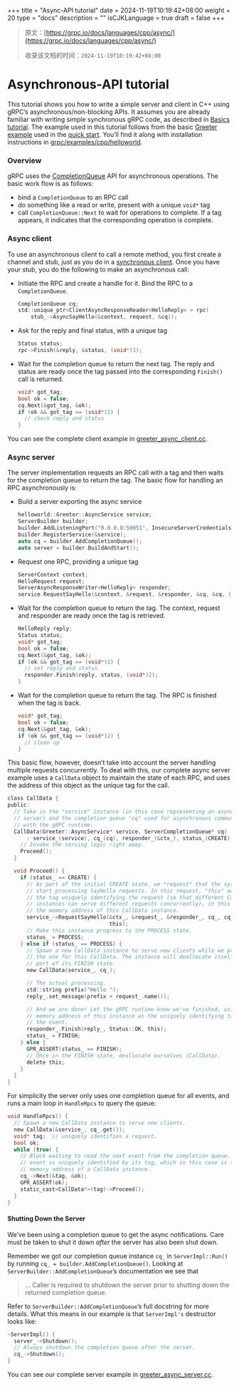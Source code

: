 +++
title = "Async-API tutorial"
date = 2024-11-19T10:19:42+08:00
weight = 20
type = "docs"
description = ""
isCJKLanguage = true
draft = false
+++

> 原文：[https://grpc.io/docs/languages/cpp/async/](https://grpc.io/docs/languages/cpp/async/)
>
> 收录该文档的时间：`2024-11-19T10:19:42+08:00`

# Asynchronous-API tutorial





This tutorial shows you how to write a simple server and client in C++ using gRPC’s asynchronous/non-blocking APIs. It assumes you are already familiar with writing simple synchronous gRPC code, as described in [Basics tutorial](https://grpc.io/docs/languages/cpp/basics/). The example used in this tutorial follows from the basic [Greeter example](https://github.com/grpc/grpc/tree/v1.66.0/examples/cpp/helloworld) used in the [quick start](https://grpc.io/docs/languages/cpp/quickstart/). You’ll find it along with installation instructions in [grpc/examples/cpp/helloworld](https://github.com/grpc/grpc/tree/v1.66.0/examples/cpp/helloworld).

### Overview

gRPC uses the [CompletionQueue](https://grpc.io/grpc/cpp/classgrpc_1_1_completion_queue.html) API for asynchronous operations. The basic work flow is as follows:

- bind a `CompletionQueue` to an RPC call
- do something like a read or write, present with a unique `void*` tag
- call `CompletionQueue::Next` to wait for operations to complete. If a tag appears, it indicates that the corresponding operation is complete.

### Async client

To use an asynchronous client to call a remote method, you first create a channel and stub, just as you do in a [synchronous client](https://github.com/grpc/grpc/blob/v1.66.0/examples/cpp/helloworld/greeter_client.cc). Once you have your stub, you do the following to make an asynchronous call:

- Initiate the RPC and create a handle for it. Bind the RPC to a `CompletionQueue`.

  ```c
  CompletionQueue cq;
  std::unique_ptr<ClientAsyncResponseReader<HelloReply> > rpc(
      stub_->AsyncSayHello(&context, request, &cq));
  ```

- Ask for the reply and final status, with a unique tag

  ```c
  Status status;
  rpc->Finish(&reply, &status, (void*)1);
  ```

- Wait for the completion queue to return the next tag. The reply and status are ready once the tag passed into the corresponding `Finish()` call is returned.

  ```c
  void* got_tag;
  bool ok = false;
  cq.Next(&got_tag, &ok);
  if (ok && got_tag == (void*)1) {
    // check reply and status
  }
  ```

You can see the complete client example in [greeter_async_client.cc](https://github.com/grpc/grpc/blob/v1.66.0/examples/cpp/helloworld/greeter_async_client.cc).

### Async server

The server implementation requests an RPC call with a tag and then waits for the completion queue to return the tag. The basic flow for handling an RPC asynchronously is:

- Build a server exporting the async service

  ```c
  helloworld::Greeter::AsyncService service;
  ServerBuilder builder;
  builder.AddListeningPort("0.0.0.0:50051", InsecureServerCredentials());
  builder.RegisterService(&service);
  auto cq = builder.AddCompletionQueue();
  auto server = builder.BuildAndStart();
  ```

- Request one RPC, providing a unique tag

  ```c
  ServerContext context;
  HelloRequest request;
  ServerAsyncResponseWriter<HelloReply> responder;
  service.RequestSayHello(&context, &request, &responder, &cq, &cq, (void*)1);
  ```

- Wait for the completion queue to return the tag. The context, request and responder are ready once the tag is retrieved.

  ```c
  HelloReply reply;
  Status status;
  void* got_tag;
  bool ok = false;
  cq.Next(&got_tag, &ok);
  if (ok && got_tag == (void*)1) {
    // set reply and status
    responder.Finish(reply, status, (void*)2);
  }
  ```

- Wait for the completion queue to return the tag. The RPC is finished when the tag is back.

  ```c
  void* got_tag;
  bool ok = false;
  cq.Next(&got_tag, &ok);
  if (ok && got_tag == (void*)2) {
    // clean up
  }
  ```

This basic flow, however, doesn’t take into account the server handling multiple requests concurrently. To deal with this, our complete async server example uses a `CallData` object to maintain the state of each RPC, and uses the address of this object as the unique tag for the call.

```c
class CallData {
public:
  // Take in the "service" instance (in this case representing an asynchronous
  // server) and the completion queue "cq" used for asynchronous communication
  // with the gRPC runtime.
  CallData(Greeter::AsyncService* service, ServerCompletionQueue* cq)
      : service_(service), cq_(cq), responder_(&ctx_), status_(CREATE) {
    // Invoke the serving logic right away.
    Proceed();
  }

  void Proceed() {
    if (status_ == CREATE) {
      // As part of the initial CREATE state, we *request* that the system
      // start processing SayHello requests. In this request, "this" acts are
      // the tag uniquely identifying the request (so that different CallData
      // instances can serve different requests concurrently), in this case
      // the memory address of this CallData instance.
      service_->RequestSayHello(&ctx_, &request_, &responder_, cq_, cq_,
                                this);
      // Make this instance progress to the PROCESS state.
      status_ = PROCESS;
    } else if (status_ == PROCESS) {
      // Spawn a new CallData instance to serve new clients while we process
      // the one for this CallData. The instance will deallocate itself as
      // part of its FINISH state.
      new CallData(service_, cq_);

      // The actual processing.
      std::string prefix("Hello ");
      reply_.set_message(prefix + request_.name());

      // And we are done! Let the gRPC runtime know we've finished, using the
      // memory address of this instance as the uniquely identifying tag for
      // the event.
      responder_.Finish(reply_, Status::OK, this);
      status_ = FINISH;
    } else {
      GPR_ASSERT(status_ == FINISH);
      // Once in the FINISH state, deallocate ourselves (CallData).
      delete this;
    }
  }
}
```

For simplicity the server only uses one completion queue for all events, and runs a main loop in `HandleRpcs` to query the queue:

```c
void HandleRpcs() {
  // Spawn a new CallData instance to serve new clients.
  new CallData(&service_, cq_.get());
  void* tag;  // uniquely identifies a request.
  bool ok;
  while (true) {
    // Block waiting to read the next event from the completion queue. The
    // event is uniquely identified by its tag, which in this case is the
    // memory address of a CallData instance.
    cq_->Next(&tag, &ok);
    GPR_ASSERT(ok);
    static_cast<CallData*>(tag)->Proceed();
  }
}
```

#### Shutting Down the Server

We’ve been using a completion queue to get the async notifications. Care must be taken to shut it down *after* the server has also been shut down.

Remember we got our completion queue instance `cq_` in `ServerImpl::Run()` by running `cq_ = builder.AddCompletionQueue()`. Looking at `ServerBuilder::AddCompletionQueue`’s documentation we see that

> … Caller is required to shutdown the server prior to shutting down the returned completion queue.

Refer to `ServerBuilder::AddCompletionQueue`’s full docstring for more details. What this means in our example is that `ServerImpl's` destructor looks like:

```c
~ServerImpl() {
  server_->Shutdown();
  // Always shutdown the completion queue after the server.
  cq_->Shutdown();
}
```

You can see our complete server example in [greeter_async_server.cc](https://github.com/grpc/grpc/blob/v1.66.0/examples/cpp/helloworld/greeter_async_server.cc).

